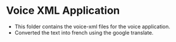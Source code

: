 # Voice XML Application

- This folder contains the voice-xml files for the voice application.
- Converted the text into french using the google translate.